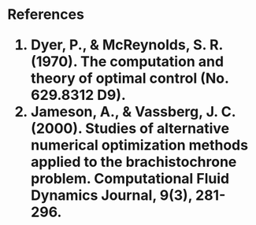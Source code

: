 <h1> References

1. Dyer, P., & McReynolds, S. R. (1970). The computation and theory of
optimal control (No. 629.8312 D9). <br/>
2. Jameson, A., & Vassberg, J. C. (2000). Studies of alternative
numerical optimization methods applied to the brachistochrone
problem. Computational Fluid Dynamics Journal, 9(3), 281-296.
